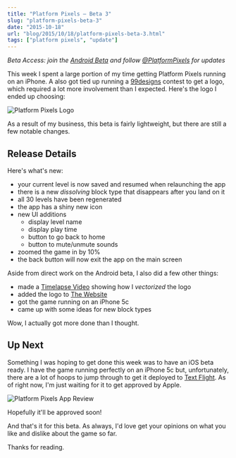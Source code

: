 ```yaml
---
title: "Platform Pixels – Beta 3"
slug: "platform-pixels-beta-3"
date: "2015-10-18"
url: "blog/2015/10/18/platform-pixels-beta-3.html"
tags: ["platform pixels", "update"]
---
```


*Beta Access: join the [Android Beta](https://plus.google.com/communities/113735941596133351612)
and follow [@PlatformPixels](https://twitter.com/PlatformPixels) for updates*

This week I spent a large portion of my time getting Platform Pixels running
on an iPhone. A also got tied up running a [99designs](https://99designs.ca/)
contest to get a logo, which required a lot more involvement than I expected.
Here's the logo I ended up choosing:

![Platform Pixels Logo](/images/platform-pixels/platformpixels-logo.png)

As a result of my business, this beta is fairly lightweight, but there are still
a few notable changes.


Release Details
---------------

Here's what's new:

- your current level is now saved and resumed when relaunching the app
- there is a new *dissolving* block type that disappears after you land on it
- all 30 levels have been regenerated
- the app has a shiny new icon
- new UI additions 
    - display level name
    - display play time
    - button to go back to home
    - button to mute/unmute sounds
- zoomed the game in by 10%
- the back button will now exit the app on the main screen

Aside from direct work on the Android beta, I also did a few other things:

- made a [Timelapse Video](https://www.youtube.com/watch?v=e7q3u69co8M) showing
how I *vectorized* the logo
- added the logo to [The Website](https://platformpixels.com)
- got the game running on an iPhone 5c
- came up with some ideas for new block types

Wow, I actually got more done than I thought. 


Up Next
-------

Something I was hoping to get done this week was to have an iOS beta ready. I
have the game running perfectly on an iPhone 5c but, unfortunately, there are
a lot of hoops to jump through to get it deployed to 
[Text Flight](https://developer.apple.com/testflight/). As of right now, 
I'm just waiting for it to get approved by Apple.

![Platform Pixels App Review](/images/platform-pixels/platformpixels-app-review-beta.png)

Hopefully it'll be approved soon!

And that's it for this beta. As always, I'd love get your opinions on what you
like and dislike about the game so far.

Thanks for reading.
